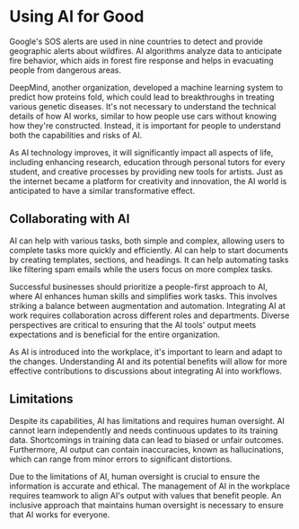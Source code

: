 # Using AI for Good
Google's SOS alerts are used in nine countries to detect and provide geographic alerts about wildfires. AI algorithms analyze data to anticipate fire behavior, which aids in forest fire response and helps in evacuating people from dangerous areas.

DeepMind, another organization, developed a machine learning system to predict how proteins fold, which could lead to breakthroughs in treating various genetic diseases. It's not necessary to understand the technical details of how AI works, similar to how people use cars without knowing how they're constructed. Instead, it is important for people to understand both the capabilities and risks of AI.

As AI technology improves, it will significantly impact all aspects of life, including enhancing research, education through personal tutors for every student, and creative processes by providing new tools for artists. Just as the internet became a platform for creativity and innovation, the AI world is anticipated to have a similar transformative effect.

## Collaborating with AI
AI can help with various tasks, both simple and complex, allowing users to complete tasks more quickly and efficiently. AI can help to start documents by creating templates, sections, and headings. It can help automating tasks like filtering spam emails while the users focus on more complex tasks.

Successful businesses should prioritize a people-first approach to AI, where AI enhances human skills and simplifies work tasks. This involves striking a balance between augmentation and automation. Integrating AI at work requires collaboration across different roles and departments. Diverse perspectives are critical to ensuring that the AI tools' output meets expectations and is beneficial for the entire organization.

As AI is introduced into the workplace, it's important to learn and adapt to the changes. Understanding AI and its potential benefits will allow for more effective contributions to discussions about integrating AI into workflows.

## Limitations
Despite its capabilities, AI has limitations and requires human oversight. AI cannot learn independently and needs continuous updates to its training data. Shortcomings in training data can lead to biased or unfair outcomes. Furthermore, AI output can contain inaccuracies, known as hallucinations, which can range from minor errors to significant distortions. 

Due to the limitations of AI, human oversight is crucial to ensure the information is accurate and ethical. The management of AI in the workplace requires teamwork to align AI's output with values that benefit people. An inclusive approach that maintains human oversight is necessary to ensure that AI works for everyone.